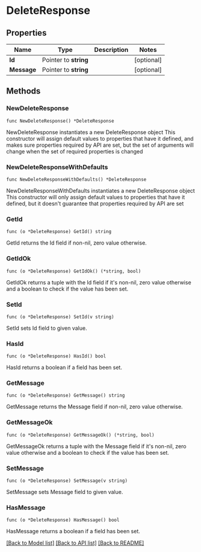# DeleteResponse

## Properties

Name | Type | Description | Notes
------------ | ------------- | ------------- | -------------
**Id** | Pointer to **string** |  | [optional] 
**Message** | Pointer to **string** |  | [optional] 

## Methods

### NewDeleteResponse

`func NewDeleteResponse() *DeleteResponse`

NewDeleteResponse instantiates a new DeleteResponse object
This constructor will assign default values to properties that have it defined,
and makes sure properties required by API are set, but the set of arguments
will change when the set of required properties is changed

### NewDeleteResponseWithDefaults

`func NewDeleteResponseWithDefaults() *DeleteResponse`

NewDeleteResponseWithDefaults instantiates a new DeleteResponse object
This constructor will only assign default values to properties that have it defined,
but it doesn't guarantee that properties required by API are set

### GetId

`func (o *DeleteResponse) GetId() string`

GetId returns the Id field if non-nil, zero value otherwise.

### GetIdOk

`func (o *DeleteResponse) GetIdOk() (*string, bool)`

GetIdOk returns a tuple with the Id field if it's non-nil, zero value otherwise
and a boolean to check if the value has been set.

### SetId

`func (o *DeleteResponse) SetId(v string)`

SetId sets Id field to given value.

### HasId

`func (o *DeleteResponse) HasId() bool`

HasId returns a boolean if a field has been set.

### GetMessage

`func (o *DeleteResponse) GetMessage() string`

GetMessage returns the Message field if non-nil, zero value otherwise.

### GetMessageOk

`func (o *DeleteResponse) GetMessageOk() (*string, bool)`

GetMessageOk returns a tuple with the Message field if it's non-nil, zero value otherwise
and a boolean to check if the value has been set.

### SetMessage

`func (o *DeleteResponse) SetMessage(v string)`

SetMessage sets Message field to given value.

### HasMessage

`func (o *DeleteResponse) HasMessage() bool`

HasMessage returns a boolean if a field has been set.


[[Back to Model list]](../README.md#documentation-for-models) [[Back to API list]](../README.md#documentation-for-api-endpoints) [[Back to README]](../README.md)


